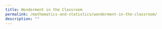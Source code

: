 ```yaml
---
title: Wonderment in the Classroom
permalink: /mathematics-and-statistics/wonderment-in-the-classroom/
description: ""
---
```

